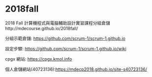 # 2018fall

2018 Fall 計算機程式與電腦輔助設計實習課程分組倉儲http://mdecourse.github.io/2018fall/

分組示範倉儲: https://github.com/scrum-1/scrum-1.github.io

設定步驟: https://github.com/scrum-1/scrum-1.github.io/wiki

cpgx 網站: https://cpgx.kmol.info

個人倉儲網站(40723136):https://mdecp2018.github.io/site-s40723136/
